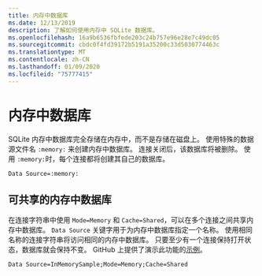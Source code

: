 ```yaml
---
title: 内存中数据库
ms.date: 12/13/2019
description: 了解如何使用内存中 SQLite 数据库。
ms.openlocfilehash: 16a9b6536fbfede203c24b757e96e28e7c49dc05
ms.sourcegitcommit: cbdc0f4fd39172b5191a35200c33d5030774463c
ms.translationtype: MT
ms.contentlocale: zh-CN
ms.lasthandoff: 01/09/2020
ms.locfileid: "75777415"
---
```

# <a name="in-memory-databases"></a>内存中数据库

SQLite 内存中数据库完全存储在内存中，而不是存储在磁盘上。 使用特殊的数据源文件名 `:memory:` 来创建内存中数据库。 连接关闭后，该数据库将被删除。 使用 `:memory:`时，每个连接都将创建其自己的数据库。

```ConnectionString
Data Source=:memory:
```

## <a name="shareable-in-memory-databases"></a>可共享的内存中数据库

在连接字符串中使用 `Mode=Memory` 和 `Cache=Shared`，可以在多个连接之间共享内存中数据库。 `Data Source` 关键字用于为内存中数据库指定一个名称。 使用相同名称的连接字符串将访问相同的内存中数据库。 只要至少有一个连接保持打开状态，数据库就会保持不变。 GitHub 上提供了演示此功能的[示例](https://github.com/dotnet/samples/blob/master/snippets/standard/data/sqlite/InMemorySample/Program.cs)。

```ConnectionString
Data Source=InMemorySample;Mode=Memory;Cache=Shared
```
